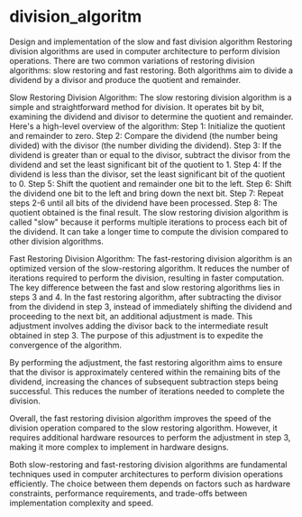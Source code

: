 # division_algoritm
Design and implementation of the slow and fast division algorithm
Restoring division algorithms are used in computer architecture to perform division operations. There are two common variations of restoring division algorithms: slow restoring and fast restoring. Both algorithms aim to divide a dividend by a divisor and produce the quotient and remainder.

Slow Restoring Division Algorithm:
The slow restoring division algorithm is a simple and straightforward method for division. It operates bit by bit, examining the dividend and divisor to determine the quotient and remainder. Here's a high-level overview of the algorithm:
Step 1: Initialize the quotient and remainder to zero.
Step 2: Compare the dividend (the number being divided) with the divisor (the number dividing the dividend).
Step 3: If the dividend is greater than or equal to the divisor, subtract the divisor from the dividend and set the least significant bit of the quotient to 1.
Step 4: If the dividend is less than the divisor, set the least significant bit of the quotient to 0.
Step 5: Shift the quotient and remainder one bit to the left.
Step 6: Shift the dividend one bit to the left and bring down the next bit.
Step 7: Repeat steps 2-6 until all bits of the dividend have been processed.
Step 8: The quotient obtained is the final result.
The slow restoring division algorithm is called "slow" because it performs multiple iterations to process each bit of the dividend. It can take a longer time to compute the division compared to other division algorithms.

Fast Restoring Division Algorithm:
The fast-restoring division algorithm is an optimized version of the slow-restoring algorithm. It reduces the number of iterations required to perform the division, resulting in faster computation. The key difference between the fast and slow restoring algorithms lies in steps 3 and 4.
In the fast restoring algorithm, after subtracting the divisor from the dividend in step 3, instead of immediately shifting the dividend and proceeding to the next bit, an additional adjustment is made. This adjustment involves adding the divisor back to the intermediate result obtained in step 3. The purpose of this adjustment is to expedite the convergence of the algorithm.

By performing the adjustment, the fast restoring algorithm aims to ensure that the divisor is approximately centered within the remaining bits of the dividend, increasing the chances of subsequent subtraction steps being successful. This reduces the number of iterations needed to complete the division.

Overall, the fast restoring division algorithm improves the speed of the division operation compared to the slow restoring algorithm. However, it requires additional hardware resources to perform the adjustment in step 3, making it more complex to implement in hardware designs.

Both slow-restoring and fast-restoring division algorithms are fundamental techniques used in computer architectures to perform division operations efficiently. The choice between them depends on factors such as hardware constraints, performance requirements, and trade-offs between implementation complexity and speed.





